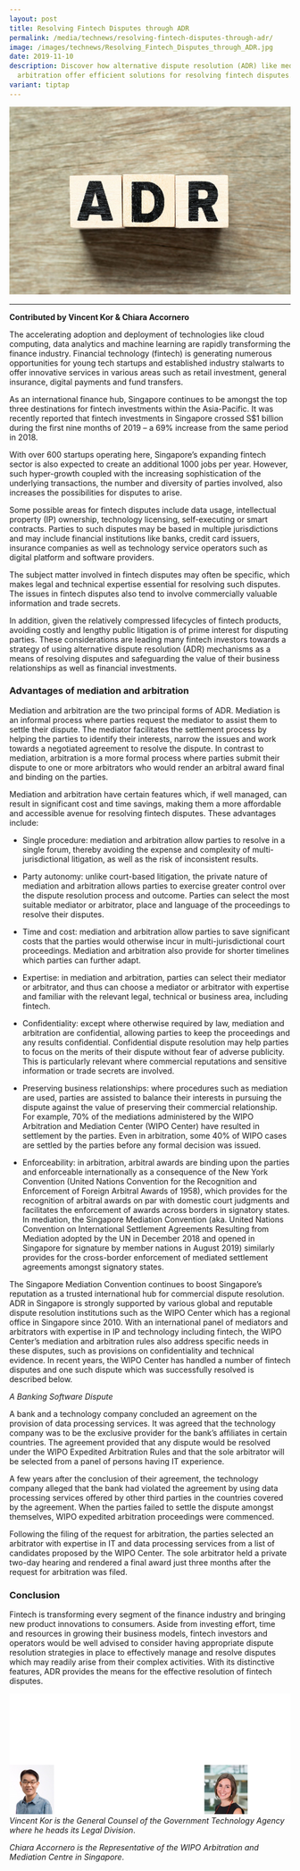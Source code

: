 ```yaml
---
layout: post
title: Resolving Fintech Disputes through ADR
permalink: /media/technews/resolving-fintech-disputes-through-adr/
image: /images/technews/Resolving_Fintech_Disputes_through_ADR.jpg
date: 2019-11-10
description: Discover how alternative dispute resolution (ADR) like mediation &
  arbitration offer efficient solutions for resolving fintech disputes. 💼⚖️
variant: tiptap
---
```

![Resolving Technology Disputes through ADR](/images/technews/resolving-technology-disputes-through-adr-part1.png)
      
---
**Contributed by Vincent Kor & Chiara Accornero**

The accelerating adoption and deployment of technologies like cloud computing, data analytics and machine learning are rapidly transforming the finance industry. Financial technology (fintech) is generating numerous opportunities for young tech startups and established industry stalwarts to offer innovative services in various areas such as retail investment, general insurance, digital payments and fund transfers. 

As an international finance hub, Singapore continues to be amongst the top three destinations for fintech investments within the Asia-Pacific. It was recently reported that fintech investments in Singapore crossed S$1 billion during the first nine months of 2019 – a 69% increase from the same period in 2018. 

With over 600 startups operating here, Singapore’s expanding fintech sector is also expected to create an additional 1000 jobs per year. However, such hyper-growth coupled with the increasing sophistication of the underlying transactions, the number and diversity of parties involved, also increases the possibilities for disputes to arise. 

Some possible areas for fintech disputes include data usage, intellectual property (IP) ownership, technology licensing, self-executing or smart contracts. Parties to such disputes may be based in multiple jurisdictions and may include financial institutions like banks, credit card issuers, insurance companies as well as technology service operators such as digital platform and software providers. 

The subject matter involved in fintech disputes may often be specific, which makes legal and technical expertise essential for resolving such disputes. The issues in fintech disputes also tend to involve commercially valuable information and trade secrets. 

In addition, given the relatively compressed lifecycles of fintech products, avoiding costly and lengthy public litigation is of prime interest for disputing parties. These considerations are leading many fintech investors towards a strategy of using alternative dispute resolution (ADR) mechanisms as a means of resolving disputes and safeguarding the value of their business relationships as well as financial investments. 

### **Advantages of mediation and arbitration**

Mediation and arbitration are the two principal forms of ADR. Mediation is an informal process where parties request the mediator to assist them to settle their dispute. The mediator facilitates the settlement process by helping the parties to identify their interests, narrow the issues and work towards a negotiated agreement to resolve the dispute. In contrast to mediation, arbitration is a more formal process where parties submit their dispute to one or more arbitrators who would render an arbitral award final and binding on the parties. 

Mediation and arbitration have certain features which, if well managed, can result in significant cost and time savings, making them a more affordable and accessible avenue for resolving fintech disputes. These advantages include:

 - Single procedure: mediation and arbitration allow parties to resolve in a single forum, thereby avoiding the expense and complexity of multi-jurisdictional litigation, as well as the risk of inconsistent results.

 - Party autonomy: unlike court-based litigation, the private nature of mediation and arbitration allows parties to exercise greater control over the dispute resolution process and outcome. Parties can select the most suitable mediator or arbitrator, place and language of the proceedings to resolve their disputes.

 - Time and cost: mediation and arbitration allow parties to save significant costs that the parties would otherwise incur in multi-jurisdictional court proceedings. Mediation and arbitration also provide for shorter timelines which parties can further adapt. 

 - Expertise: in mediation and arbitration, parties can select their mediator or arbitrator, and thus can choose a mediator or arbitrator with expertise and familiar with the relevant legal, technical or business area, including fintech.   

 - Confidentiality: except where otherwise required by law, mediation and arbitration are confidential, allowing parties to keep the proceedings and any results confidential. Confidential dispute resolution may help parties to focus on the merits of their dispute without fear of adverse publicity. This is particularly relevant where commercial reputations and sensitive information or trade secrets are involved.

 - Preserving business relationships: where procedures such as mediation are used, parties are assisted to balance their interests in pursuing the dispute against the value of preserving their commercial relationship. For example, 70% of the mediations administered by the WIPO Arbitration and Mediation Center (WIPO Center) have resulted in settlement by the parties. Even in arbitration, some 40% of WIPO cases are settled by the parties before any formal decision was issued.

 - Enforceability: in arbitration, arbitral awards are binding upon the parties and enforceable internationally as a consequence of the New York Convention (United Nations Convention for the Recognition and Enforcement of Foreign Arbitral Awards of 1958), which provides for the recognition of arbitral awards on par with domestic court judgments and facilitates the enforcement of awards across borders in signatory states. In mediation, the Singapore Mediation Convention (aka. United Nations Convention on International Settlement Agreements Resulting from Mediation adopted by the UN in December 2018 and opened in Singapore for signature by member nations in August 2019) similarly provides for the cross-border enforcement of mediated settlement agreements amongst signatory states. 

The Singapore Mediation Convention continues to boost Singapore’s reputation as a trusted international hub for commercial dispute resolution. ADR in Singapore is strongly supported by various global and reputable dispute resolution institutions such as the WIPO Center which has a regional office in Singapore since 2010. With an international panel of mediators and arbitrators with expertise in IP and technology including fintech, the WIPO Center’s mediation and arbitration rules also address specific needs in these disputes, such as provisions on confidentiality and technical evidence. In recent years, the WIPO Center has handled a number of fintech disputes and one such dispute which was successfully resolved is described below.

*A Banking Software Dispute*

A bank and a technology company concluded an agreement on the provision of data processing services. It was agreed that the technology company was to be the exclusive provider for the bank’s affiliates in certain countries. The agreement provided that any dispute would be resolved under the WIPO Expedited Arbitration Rules and that the sole arbitrator will be selected from a panel of persons having IT experience.

A few years after the conclusion of their agreement, the technology company alleged that the bank had violated the agreement by using data processing services offered by other third parties in the countries covered by the agreement. When the parties failed to settle the dispute amongst themselves, WIPO expedited arbitration proceedings were commenced. 

Following the filing of the request for arbitration, the parties selected an arbitrator with expertise in IT and data processing services from a list of candidates proposed by the WIPO Center. The sole arbitrator held a private two-day hearing and rendered a final award just three months after the request for arbitration was filed. 

### **Conclusion**

Fintech is transforming every segment of the finance industry and bringing new product innovations to consumers. Aside from investing effort, time and resources in growing their business models, fintech investors and operators would be well advised to consider having appropriate dispute resolution strategies in place to effectively manage and resolve disputes which may readily arise from their complex activities. With its distinctive features, ADR provides the means for the effective resolution of fintech disputes. 

![Resolving Technology Disputes through ADR](/images/technews/resolving-technology-disputes-through-adr-part6.png)
*Vincent Kor is the General Counsel of the Government Technology Agency where he heads its Legal Division*.

*Chiara Accornero is the Representative of the WIPO Arbitration and Mediation Centre in Singapore*.